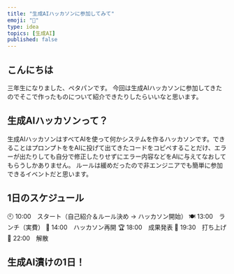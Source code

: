 ```yaml
---
title: "生成AIハッカソンに参加してみて"
emoji: "🤖"
type: idea
topics: [生成AI]
published: false
---
```

## こんにちは
三年生になりました、ペタパンです。
今回は生成AIハッカソンに参加してきたのでそこで作ったものについて紹介できたりしたらいいなと思います。

## 生成AIハッカソンって？
生成AIハッカソンはすべてAIを使って何かシステムを作るハッカソンです。できることはプロンプトををAIに投げて出てきたコードをコピペすることだけ、エラーが出たりしても自分で修正したりせずにエラー内容などをAIに与えてなおしてもらうしかありません。
ルールは緩めだったので非エンジニアでも簡単に参加できるイベントだと思います。

## 1日のスケジュール
🕙 10:00　スタート（自己紹介＆ルール決め → ハッカソン開始）
🍽️ 13:00　ランチ（実費）
🚀 14:00　ハッカソン再開
🏆 18:00　成果発表 🎉 19:30　打ち上げ
👋 22:00　解散

## 生成AI漬けの1日！
### 